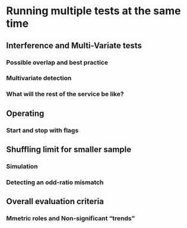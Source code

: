 
# Running multiple tests at the same time

## Interference and Multi-Variate tests
### Possible overlap and best practice
### Multivariate detection
### What will the rest of the service be like?

## Operating
### Start and stop with flags


## Shuffling limit for smaller sample 
### Simulation
### Detecting an odd-ratio mismatch

## Overall evaluation criteria
### Mmetric roles and Non-significant “trends”
